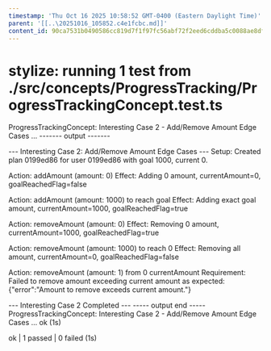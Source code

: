 ```yaml
---
timestamp: 'Thu Oct 16 2025 10:58:52 GMT-0400 (Eastern Daylight Time)'
parent: '[[..\20251016_105852.c4e1fcbc.md]]'
content_id: 90ca7531b0490586cc819d7f1f97fc56abf72f2eed6cddba5c0088ae8df04cdd
---
```


# stylize: running 1 test from ./src/concepts/ProgressTracking/ProgressTrackingConcept.test.ts

ProgressTrackingConcept: Interesting Case 2 - Add/Remove Amount Edge Cases ...
\------- output -------

\--- Interesting Case 2: Add/Remove Amount Edge Cases ---
Setup: Created plan 0199ed86 for user 0199ed86 with goal 1000, current 0.

Action: addAmount (amount: 0)
Effect: Adding 0 amount, currentAmount=0, goalReachedFlag=false

Action: addAmount (amount: 1000) to reach goal
Effect: Adding exact goal amount, currentAmount=1000, goalReachedFlag=true

Action: removeAmount (amount: 0)
Effect: Removing 0 amount, currentAmount=1000, goalReachedFlag=true

Action: removeAmount (amount: 1000) to reach 0
Effect: Removing all amount, currentAmount=0, goalReachedFlag=false

Action: removeAmount (amount: 1) from 0 currentAmount
Requirement: Failed to remove amount exceeding current amount as expected: {"error":"Amount to remove exceeds current amount."}

\--- Interesting Case 2 Completed ---
\----- output end -----
ProgressTrackingConcept: Interesting Case 2 - Add/Remove Amount Edge Cases ... ok (1s)

ok | 1 passed | 0 failed (1s)
